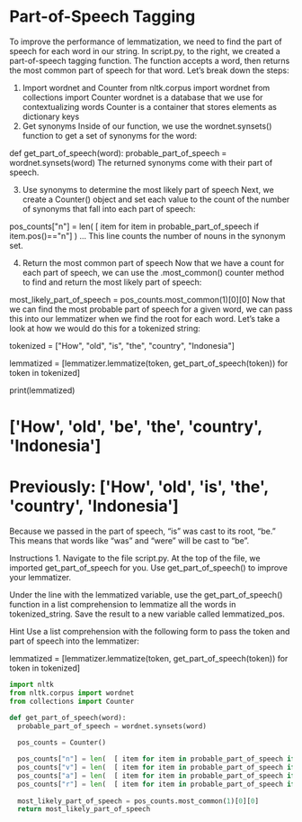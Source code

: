 # Part-of-Speech Tagging
To improve the performance of lemmatization, we need to find the part of speech for each word in our string. In script.py, to the right, we created a part-of-speech tagging function. The function accepts a word, then returns the most common part of speech for that word. Let’s break down the steps:

1. Import wordnet and Counter
from nltk.corpus import wordnet
from collections import Counter
wordnet is a database that we use for contextualizing words
Counter is a container that stores elements as dictionary keys
2. Get synonyms
Inside of our function, we use the wordnet.synsets() function to get a set of synonyms for the word:

def get_part_of_speech(word):
  probable_part_of_speech = wordnet.synsets(word)
The returned synonyms come with their part of speech.

3. Use synonyms to determine the most likely part of speech
Next, we create a Counter() object and set each value to the count of the number of synonyms that fall into each part of speech:

pos_counts["n"] = len(  [ item for item in probable_part_of_speech if item.pos()=="n"]  )
... 
This line counts the number of nouns in the synonym set.

4. Return the most common part of speech
Now that we have a count for each part of speech, we can use the .most_common() counter method to find and return the most likely part of speech:

most_likely_part_of_speech = pos_counts.most_common(1)[0][0]
Now that we can find the most probable part of speech for a given word, we can pass this into our lemmatizer when we find the root for each word. Let’s take a look at how we would do this for a tokenized string:

tokenized = ["How", "old", "is", "the", "country", "Indonesia"]

lemmatized = [lemmatizer.lemmatize(token, get_part_of_speech(token)) for token in tokenized]

print(lemmatized)
# ['How', 'old', 'be', 'the', 'country', 'Indonesia']
# Previously: ['How', 'old', 'is', 'the', 'country', 'Indonesia']
Because we passed in the part of speech, “is” was cast to its root, “be.” This means that words like “was” and “were” will be cast to “be”.

Instructions
1.
Navigate to the file script.py. At the top of the file, we imported get_part_of_speech for you. Use get_part_of_speech() to improve your lemmatizer.

Under the line with the lemmatized variable, use the get_part_of_speech() function in a list comprehension to lemmatize all the words in tokenized_string. Save the result to a new variable called lemmatized_pos.


Hint
Use a list comprehension with the following form to pass the token and part of speech into the lemmatizer:

lemmatized = [lemmatizer.lemmatize(token, get_part_of_speech(token)) for token in tokenized]

```python
import nltk
from nltk.corpus import wordnet
from collections import Counter

def get_part_of_speech(word):
  probable_part_of_speech = wordnet.synsets(word)
  
  pos_counts = Counter()

  pos_counts["n"] = len(  [ item for item in probable_part_of_speech if item.pos()=="n"]  )
  pos_counts["v"] = len(  [ item for item in probable_part_of_speech if item.pos()=="v"]  )
  pos_counts["a"] = len(  [ item for item in probable_part_of_speech if item.pos()=="a"]  )
  pos_counts["r"] = len(  [ item for item in probable_part_of_speech if item.pos()=="r"]  )
  
  most_likely_part_of_speech = pos_counts.most_common(1)[0][0]
  return most_likely_part_of_speech
